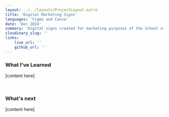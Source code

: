 ```yaml
---
layout: ../../layouts/ProjectLayout.astro
title: 'Digital Marketing Signs'
languages: 'Figma and Canva'
date: 'Dec 2024'
summary: 'Digital signs created for marketing purposes of the School of Art & Art History.'
cloudinary_slug: ''
links:
    live_url: ''
    github_url: ''
---
```


### What I've Learned

[content here]

<br />

### What's next

[content here]